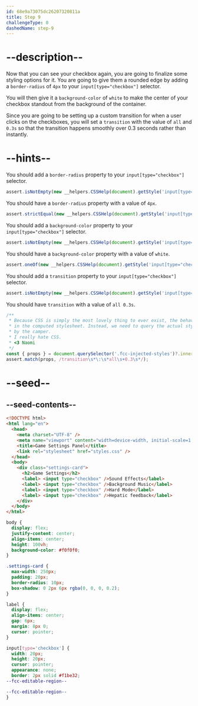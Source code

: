 ```yaml
---
id: 68e9a73075dc26207320811a
title: Step 9
challengeType: 0
dashedName: step-9
---
```


# --description--

Now that you can see your checkbox again, you are going to finalize some styling options for it. You are going to give them a rounded edge by adding a `border-radius` of `4px` to your `input[type="checkbox"]` selector.

You will then give it a `background-color` of `white` to make the center of your checkbox standout from the background of the container.

Since you are going to be setting up a custom transition for when a user clicks on the checkboxes, you will set a `transition` with the value of `all` and `0.3s` so that the transition happens smoothly over 0.3 seconds rather than instantly.

# --hints--

You should add a `border-radius` property to your `input[type="checkbox"]` selector.

```js
assert.isNotEmpty(new __helpers.CSSHelp(document).getStyle('input[type="checkbox"]')?.borderRadius);
```

You should have a `border-radius` property with a value of `4px`.

```js
assert.strictEqual(new __helpers.CSSHelp(document).getStyle('input[type="checkbox"]')?.borderRadius, "4px");
```

You should add a `background-color` property to your `input[type="checkbox"]` selector.

```js
assert.isNotEmpty(new __helpers.CSSHelp(document).getStyle('input[type="checkbox"]')?.backgroundColor);
```

You should have a `background-color` property with a value of `white`.

```js
assert.oneOf(new __helpers.CSSHelp(document).getStyle('input[type="checkbox"]')?.backgroundColor, ["white", "rgb(255,255,255)", "#ffffff"]);
```

You should add a `transition` property to your `input[type="checkbox"]` selector.

```js
assert.isNotEmpty(new __helpers.CSSHelp(document).getStyle('input[type="checkbox"]')?.transition);
```

You should have `transition` with a value of `all 0.3s`.

```js
/**
 * Because CSS is simply the most lovely thing to ever exist, the behaviour of the `all` shorthand does wonky things and will not show up
 * in the computed stylesheet. Instead, we need to query the actual style element and extract the selector, checking the properties as written
 * by the camper.
 * I really hate CSS.
 * <3 Naomi
 */
const { props } = document.querySelector('.fcc-injected-styles')?.innerText?.match(/input\[type=('|")checkbox\1\]\s*\{(?<props>.*)\}/s)?.groups;
assert.match(props, /transition\s*\:\s*all\s+0.3\s*/);
```

# --seed--

## --seed-contents--

```html
<!DOCTYPE html>
<html lang="en">
  <head>
    <meta charset="UTF-8" />
    <meta name="viewport" content="width=device-width, initial-scale=1.0" />
    <title>Game Settings Panel</title>
    <link rel="stylesheet" href="styles.css" />
  </head>
  <body>
    <div class="settings-card">
      <h2>Game Settings</h2>
      <label> <input type="checkbox" />Sound Effects</label>
      <label> <input type="checkbox" />Background Music</label>
      <label> <input type="checkbox" />Hard Mode</label>
      <label> <input type="checkbox" />Hepatic feedback</label>
    </div>
  </body>
</html>
```

```css
body {
  display: flex;
  justify-content: center;
  align-items: center;
  height: 100vh;
  background-color: #f0f0f0;
}

.settings-card {
  max-width: 250px;
  padding: 20px;
  border-radius: 10px;
  box-shadow: 0 2px 6px rgba(0, 0, 0, 0.2);
}

label {
  display: flex;
  align-items: center;
  gap: 6px;
  margin: 8px 0;
  cursor: pointer;
}

input[type='checkbox'] {
  width: 20px;
  height: 20px;
  cursor: pointer;
  appearance: none;
  border: 2px solid #f1be32;
--fcc-editable-region--

--fcc-editable-region--
}
```
